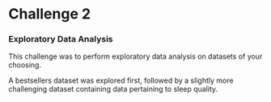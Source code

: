 # Challenge 2
### Exploratory Data Analysis

This challenge was to perform exploratory data analysis on datasets of your choosing.

A bestsellers dataset was explored first, followed by a slightly more challenging dataset containing data pertaining to sleep quality.
